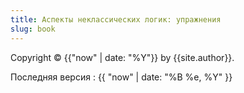 ```yaml
---
title: Аспекты неклассических логик: упражнения
slug: book
---
```



Copyright &copy; {{"now" | date: "%Y"}} by {{site.author}}.

Последняя версия : {{ "now" | date: "%B %e, %Y" }}